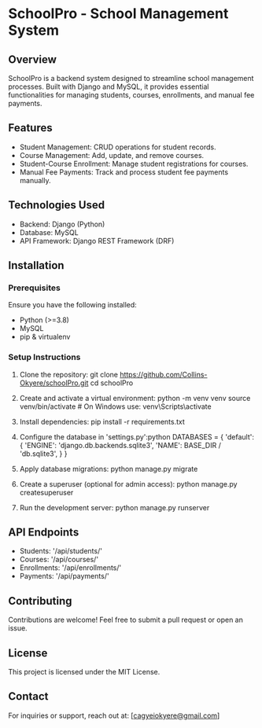 # SchoolPro - School Management System

## Overview
SchoolPro is a backend system designed to streamline school management processes. Built with Django and MySQL, it provides essential functionalities for managing students, courses, enrollments, and manual fee payments.

## Features
- Student Management: CRUD operations for student records.
- Course Management: Add, update, and remove courses.
- Student-Course Enrollment: Manage student registrations for courses.
- Manual Fee Payments: Track and process student fee payments manually.

## Technologies Used
- Backend: Django (Python)
- Database: MySQL
- API Framework: Django REST Framework (DRF)

## Installation
### Prerequisites
Ensure you have the following installed:
- Python (>=3.8)
- MySQL
- pip & virtualenv

### Setup Instructions
1. Clone the repository:
   git clone https://github.com/Collins-Okyere/schoolPro.git
   cd schoolPro

2. Create and activate a virtual environment:
   python -m venv venv
   source venv/bin/activate  # On Windows use: venv\Scripts\activate

3. Install dependencies:
   pip install -r requirements.txt

4. Configure the database in 'settings.py':python
   DATABASES = {
      'default': {
         'ENGINE': 'django.db.backends.sqlite3',
         'NAME': BASE_DIR / 'db.sqlite3',
      }
   }

5. Apply database migrations:
   python manage.py migrate

6. Create a superuser (optional for admin access):
   python manage.py createsuperuser

7. Run the development server:
   python manage.py runserver


## API Endpoints
- Students: '/api/students/'
- Courses: '/api/courses/'
- Enrollments: '/api/enrollments/'
- Payments: '/api/payments/'

## Contributing
Contributions are welcome! Feel free to submit a pull request or open an issue.

## License
This project is licensed under the MIT License.

## Contact
For inquiries or support, reach out at: [cagyeiokyere@gmail.com]

